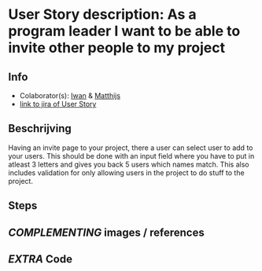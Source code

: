 # User Story description: As a program leader I want to be able to invite other people to my project


## Info
* Colaborator(s): [Iwan](https://github.com/webbasedcode/documentation/blob/main/doc/members/Iwan.md) & [Matthijs](https://github.com/webbasedcode/documentation/blob/main/doc/members/Matthijs.md)
* [link to jira of User Story](https://codelaborative.atlassian.net/browse/COD-34)

## Beschrijving 
Having an invite page to your project, there a user can select user to add to your users. 
This should be done with an input field where you have to put in atleast 3 letters and gives you back 5 users which names match. 
This also includes validation for only allowing users in the project to do stuff to the project. 


## Steps
<!-- precondtion: {precondition}
1. {step 1}
2. {step 2}
    1. {step 2.1}
    2. {step 2.2}
3. {step 3}
...

> voorbeeld:
> 
> Precondition: Logged in, authorized, within project.
> 1. Programmer selects terminal
> 2. Programmer enters text
> 3. Programmer sends run command
> 4. System checks text for illegal statements
>     1. System returns error for found illegal statements
>     2. System skips execute  
> 5. System executes text
> 6. Programmer receives result
> 	  1. Feedback from Linux terminal
> 	  2. Error for illegal statements
> 	  3. Error for runtime exception
> 
> * Any time, the connection with back-end is lost:
> 	  1. System display error message
> 	  2. System try to reload connection -->


## *COMPLEMENTING* images / references
<!-- ![link to {image}]({link})

{explanation by/for image}

> voorbeeld:  
> ![test image](https://www.lslegal.nl/wp-content/uploads/2017/03/Test-image-1.jpg)
> 
> this is a test image to show how to implement a image into usecase descriptions
> 
> 
> voorbeeld2:
> [link to learning story](...)
> 
> ... -->


## *EXTRA* Code
<!-- ```{coding language}
{code} 
```

> voorbeeld: 
> ```js
> function onload() {
>        let user = window.location.href.replace("http://localhost:3000/login", "");
>        if (user.length > 6) {
>            store.dispatch(userToken(user.replace("?user=", "")));
>            redirect();
>        } 
>    }
> ``` -->
